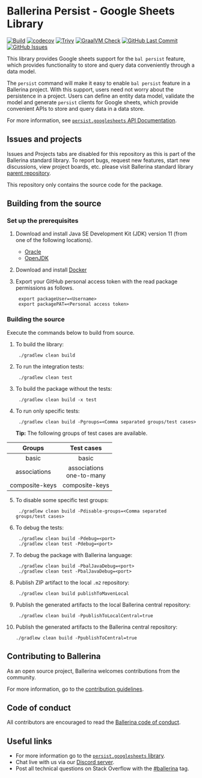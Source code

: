Ballerina Persist - Google Sheets Library
===================

  [![Build](https://github.com/ballerina-platform/module-ballerinax-persist.googlesheets/actions/workflows/build-timestamped-master.yml/badge.svg)](https://github.com/ballerina-platform/module-ballerinax-persist.googlesheets/actions/workflows/build-timestamped-master.yml)
  [![codecov](https://codecov.io/gh/ballerina-platform/module-ballerinax-persist.googlesheets/branch/main/graph/badge.svg)](https://codecov.io/gh/ballerina-platform/module-ballerina-persist)
  [![Trivy](https://github.com/ballerina-platform/module-ballerinax-persist.googlesheets/actions/workflows/trivy-scan.yml/badge.svg)](https://github.com/ballerina-platform/module-ballerinax-persist.googlesheets/actions/workflows/trivy-scan.yml)
  [![GraalVM Check](https://github.com/ballerina-platform/module-ballerinax-persist.googlesheets/actions/workflows/build-with-bal-test-native.yml/badge.svg)](https://github.com/ballerina-platform/module-ballerinax-persist.googlesheets/actions/workflows/build-with-bal-test-native.yml)
  [![GitHub Last Commit](https://img.shields.io/github/last-commit/ballerina-platform/module-ballerinax-persist.googlesheets.svg)](https://github.com/ballerina-platform/module-ballerina-persist/commits/main)
  [![GitHub Issues](https://img.shields.io/github/issues/ballerina-platform/ballerina-standard-library/module/persist.googlesheets.svg?label=Open%20Issues)](https://github.com/ballerina-platform/ballerina-standard-library/labels/module%2Fpersist.googlesheets)

This library provides Google sheets support for the `bal persist` feature, which provides functionality to store and query data conveniently through a data model.

The `persist` command will make it easy to enable `bal persist` feature in a Ballerina project. With this support, users need not worry about the persistence in a project. Users can define an entity data model, validate the model and generate `persist` clients for Google sheets, which provide convenient APIs to store and query data in a data store.

For more information, see [`persist.googlesheets` API Documentation](https://lib.ballerina.io/ballerinax/persist.googlesheets/latest).

## Issues and projects 

Issues and Projects tabs are disabled for this repository as this is part of the Ballerina standard library. To report bugs, request new features, start new discussions, view project boards, etc. please visit Ballerina standard library [parent repository](https://github.com/ballerina-platform/ballerina-standard-library). 

This repository only contains the source code for the package.

## Building from the source

### Set up the prerequisites

1. Download and install Java SE Development Kit (JDK) version 11 (from one of the following locations).
   * [Oracle](https://www.oracle.com/java/technologies/javase-jdk11-downloads.html)
   * [OpenJDK](https://adoptium.net/)

2. Download and install [Docker](https://www.docker.com/get-started)
   
3. Export your GitHub personal access token with the read package permissions as follows.
        
        export packageUser=<Username>
        export packagePAT=<Personal access token>

### Building the source

Execute the commands below to build from source.

1. To build the library:
        
        ./gradlew clean build

2. To run the integration tests:

        ./gradlew clean test

3. To build the package without the tests:

        ./gradlew clean build -x test

4. To run only specific tests:

        ./gradlew clean build -Pgroups=<Comma separated groups/test cases>

   **Tip:** The following groups of test cases are available.

|     Groups      |          Test cases           |
|:---------------:|:-----------------------------:|
|      basic      |             basic             |
|  associations   | associations <br> one-to-many |
| composite-keys  |        composite-keys         |

5. To disable some specific test groups:

        ./gradlew clean build -Pdisable-groups=<Comma separated groups/test cases>

6. To debug the tests:

        ./gradlew clean build -Pdebug=<port>
        ./gradlew clean test -Pdebug=<port>

7. To debug the package with Ballerina language:

        ./gradlew clean build -PbalJavaDebug=<port>
        ./gradlew clean test -PbalJavaDebug=<port>

8. Publish ZIP artifact to the local `.m2` repository:
   
        ./gradlew clean build publishToMavenLocal
   
9. Publish the generated artifacts to the local Ballerina central repository:
   
        ./gradlew clean build -PpublishToLocalCentral=true
   
10. Publish the generated artifacts to the Ballerina central repository:
   
        ./gradlew clean build -PpublishToCentral=true

## Contributing to Ballerina

As an open source project, Ballerina welcomes contributions from the community. 

For more information, go to the [contribution guidelines](https://github.com/ballerina-platform/ballerina-lang/blob/master/CONTRIBUTING.md).

## Code of conduct

All contributors are encouraged to read the [Ballerina code of conduct](https://ballerina.io/code-of-conduct).

## Useful links

* For more information go to the [`persist.googlesheets` library](https://lib.ballerina.io/ballerinax/persist.googlesheets/latest).
* Chat live with us via our [Discord server](https://discord.gg/ballerinalang).
* Post all technical questions on Stack Overflow with the [#ballerina](https://stackoverflow.com/questions/tagged/ballerina) tag.
